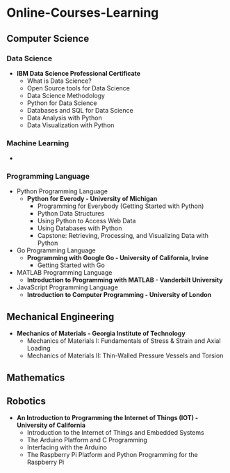 # Online-Courses-Learning

## Computer Science

### Data Science
* <b>IBM Data Science Professional Certificate</b>
    * What is Data Science?
    * Open Source tools for Data Science
    * Data Science Methodology
    * Python for Data Science
    * Databases and SQL for Data Science
    * Data Analysis with Python
    * Data Visualization with Python

### Machine Learning
- 

### Programming Language
* Python Programming Language
    * <b>Python for Everody - University of Michigan</b>
        * Programming for Everybody (Getting Started with Python)
        * Python Data Structures
        * Using Python to Access Web Data
        * Using Databases with Python
        * Capstone: Retrieving, Processing, and Visualizing Data with Python
* Go Programming Language
    * <b>Programming with Google Go - University of California, Irvine</b>
        * Getting Started with Go
* MATLAB Programming Language
    * <b>Introduction to Programming with MATLAB - Vanderbilt University</b>
* JavaScript Programming Language
    * <b>Introduction to Computer Programming - University of London</b>

## Mechanical Engineering
* <b>Mechanics of Materials - Georgia Institute of Technology</b>
    * Mechanics of Materials I: Fundamentals of Stress & Strain and Axial Loading
    * Mechanics of Materials II: Thin-Walled Pressure Vessels and Torsion

## Mathematics

## Robotics
* <b>An Introduction to Programming the Internet of Things (IOT) - University of California</b>
    * Introduction to the Internet of Things and Embedded Systems
    * The Arduino Platform and C Programming
    * Interfacing with the Arduino
    * The Raspberry Pi Platform and Python Programming for the Raspberry Pi
